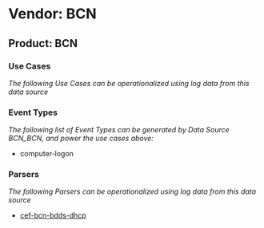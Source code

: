Vendor: BCN
===========
Product: BCN
------------

### Use Cases

_The following Use Cases can be operationalized using log data from this data source_



### Event Types

_The following list of Event Types can be generated by Data Source BCN_BCN, and power the use cases above:_

- computer-logon


### Parsers

_The following Parsers can be operationalized using log data from this data source_

* [cef-bcn-bdds-dhcp](../Parsers/parserContent_cef-bcn-bdds-dhcp.md)
